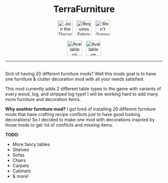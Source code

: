 <h1 align="center">TerraFurniture</h1>
<p align="center">
  <a href="https://discord.gg/YR7Z5zqyu6"><img src="https://cdn.jsdelivr.net/npm/@intergrav/devins-badges@3/assets/cozy/social/discord-plural_vector.svg" height="48" alt="Join the Discord" /></a>&nbsp;&nbsp;
  <a href="https://modrinth.com/mod/fabric-api"><img src="https://cdn.jsdelivr.net/npm/@intergrav/devins-badges@3/assets/cozy/requires/fabric-api_vector.svg" height="48" alt="Requires Fabric API" /></a>&nbsp;&nbsp;
  <img src="https://cdn.jsdelivr.net/npm/@intergrav/devins-badges@3/assets/cozy/unsupported/forge_vector.svg" height="48" alt="Won't Support Forge" />
</p>
<p align="center">
  <a href="https://modrinth.com/mod/terrafurniture"><img src="https://cdn.jsdelivr.net/npm/@intergrav/devins-badges@3/assets/cozy/available/modrinth_vector.svg" height="48" alt="Available on Modrinth" /></a>&nbsp;&nbsp;
  <a href="https://www.curseforge.com/minecraft/mc-mods/terrafurniture"><img src="https://cdn.jsdelivr.net/npm/@intergrav/devins-badges@3/assets/cozy/available/curseforge_vector.svg" height="48" alt="Available on CurseForge" /></a>
</p>
<hr>
<br />
Sick of having 20 different furniture mods? Well this mods goal is to have one furniture & clutter decoration mod with all your needs satisfied.

This mod currently adds 2 different table types to the game with variants of every wood, log, and stripped log type! I will be working hard to add many more furniture and decoration items. 

**Why another furniture mod?** I got tired of installing 20 different furniture mods that have crafting recipe conflicts just to have good looking decorations! So I decided to make one mod with decorations inspried by those mods to get rid of conflicts and missing items.

**TODO**:
- More fancy tables
- Shelves
- Sofas
- Chairs
- Carpets
- Cabinets
- & more!
